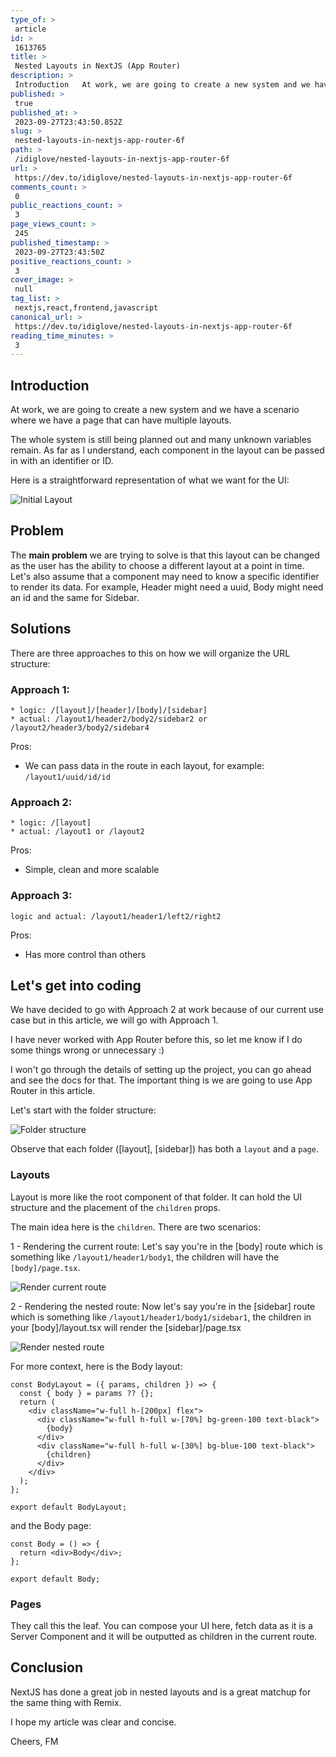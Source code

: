 ```yaml
---
type_of: > 
 article
id: > 
 1613765
title: > 
 Nested Layouts in NextJS (App Router)
description: > 
 Introduction   At work, we are going to create a new system and we have a scenario where we...
published: > 
 true
published_at: > 
 2023-09-27T23:43:50.852Z
slug: > 
 nested-layouts-in-nextjs-app-router-6f
path: > 
 /idiglove/nested-layouts-in-nextjs-app-router-6f
url: > 
 https://dev.to/idiglove/nested-layouts-in-nextjs-app-router-6f
comments_count: > 
 0
public_reactions_count: > 
 3
page_views_count: > 
 245
published_timestamp: > 
 2023-09-27T23:43:50Z
positive_reactions_count: > 
 3
cover_image: > 
 null
tag_list: > 
 nextjs,react,frontend,javascript
canonical_url: > 
 https://dev.to/idiglove/nested-layouts-in-nextjs-app-router-6f
reading_time_minutes: > 
 3
---
```

## **Introduction**

At work, we are going to create a new system and we have a scenario where we have a page that can have multiple layouts.

The whole system is still being planned out and many unknown variables remain. As far as I understand, each component in the layout can be passed in with an identifier or ID. 

Here is a straightforward representation of what we want for the UI:

![Initial Layout](https://dev-to-uploads.s3.amazonaws.com/uploads/articles/64crd6t9gf22284ptoip.png)

## **Problem**

The **main problem** we are trying to solve is that this layout can be changed as the user has the ability to choose a different layout at a point in time. Let's also assume that a component may need to know a specific identifier to render its data. For example, Header might need a uuid, Body might need an id and the same for Sidebar.

## **Solutions**

There are three approaches to this on how we will organize the URL structure:

### Approach 1:

```
* logic: /[layout]/[header]/[body]/[sidebar]
* actual: /layout1/header2/body2/sidebar2 or /layout2/header3/body2/sidebar4
```

Pros:
* We can pass data in the route in each layout, for example: `/layout1/uuid/id/id`

### Approach 2:

```
* logic: /[layout]
* actual: /layout1 or /layout2
```

Pros:
* Simple, clean and more scalable

### Approach 3:

```
logic and actual: /layout1/header1/left2/right2
```

Pros:
* Has more control than others 


## Let's get into coding

We have decided to go with Approach 2 at work because of our current use case but in this article, we will go with Approach 1.

I have never worked with App Router before this, so let me know if I do some things wrong or unnecessary :)

I won't go through the details of setting up the project, you can go ahead and see the docs for that. The important thing is we are going to use App Router in this article.

Let's start with the folder structure:

![Folder structure](https://dev-to-uploads.s3.amazonaws.com/uploads/articles/ctpxlyh4y7faa5o82oup.png)

Observe that each folder ([layout], [sidebar]) has both a `layout` and a `page`.


### Layouts

Layout is more like the root component of that folder. It can hold the UI structure and the placement of the `children` props.

The main idea here is the `children`. 
There are two scenarios: 

1 - Rendering the current route: Let's say you're in the [body] route which is something like `/layout1/header1/body1`, the children will have the `[body]/page.tsx`. 


![Render current route](https://dev-to-uploads.s3.amazonaws.com/uploads/articles/oimt82j9881o2l2gmwe0.png)


2 - Rendering the nested route: Now let's say you're in the [sidebar] route which is something like `/layout1/header1/body1/sidebar1`, the children in your [body]/layout.tsx will render the [sidebar]/page.tsx


![Render nested route](https://dev-to-uploads.s3.amazonaws.com/uploads/articles/ormpxewffg3qfua2wzbg.png)



For more context, here is the Body layout:
```tsx
const BodyLayout = ({ params, children }) => {
  const { body } = params ?? {};
  return (
    <div className="w-full h-[200px] flex">
      <div className="w-full h-full w-[70%] bg-green-100 text-black">
        {body}
      </div>
      <div className="w-full h-full w-[30%] bg-blue-100 text-black">
        {children}
      </div>
    </div>
  );
};

export default BodyLayout;
```

and the Body page:
```tsx
const Body = () => {
  return <div>Body</div>;
};

export default Body;
```



### Pages

They call this the leaf. You can compose your UI here, fetch data as it is a Server Component and it will be outputted as children in the current route.

## **Conclusion**

NextJS has done a great job in nested layouts and is a great matchup for the same thing with Remix. 

I hope my article was clear and concise. 

Cheers,
FM
